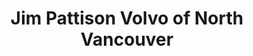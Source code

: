 ---
title: "Jim Pattison Volvo of North Vancouver"
url: /district-of-north-vancouver/jim-pattison-volvo-of-north-vancouver/
shop: Autohaus
---